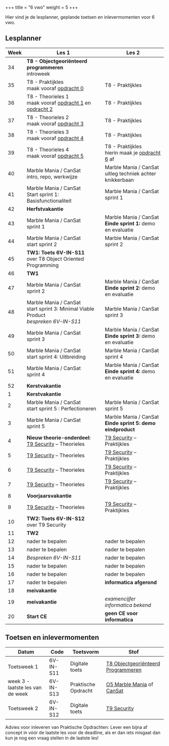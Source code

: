 +++
title = "6 vwo"
weight = 5
+++

Hier vind je de lesplanner, geplande toetsen en inlevermomenten voor 6 vwo.

<!--more-->

## Lesplanner

<!-- 
Tip voor het maken van nieuwe lesplanners:
Maak een bronbestand in Excel
Knip en plak de juiste kolommen naar een editor
Vervang tab door | (kan in texteditor maar ook in Word: knip en plak een tab in het zoeken veld en type | in vervangen veld)
Knip en plak het resultaat hieronder
-->



Week| Les 1 | Les 2
----|-------|------
34  | **T8 - Objectgeoriënteerd programmeren** <br/> introweek | 
35  | T8 - Praktijkles <br/>maak vooraf [opdracht 0](/theorie/objectoriented_verwerkingsopdrachten#opdracht-0) | T8 - Praktijkles
36  | T8 - Theorieles 1 <br/>maak vooraf [opdracht 1](/theorie/objectoriented_verwerkingsopdrachten#opdracht-1) en [opdracht 2](/theorie/objectoriented_verwerkingsopdrachten#opdracht-2) | T8 - Praktijkles
37  | T8 - Theorieles 2 <br/> maak vooraf [opdracht 3](/theorie/objectoriented_verwerkingsopdrachten#opdracht-3) | T8 - Praktijkles
38  | T8 - Theorieles 3 <br/> maak vooraf [opdracht 4](/theorie/objectoriented_verwerkingsopdrachten#opdracht-4) | T8 - Praktijkles
39  | T8 - Theorieles 4 <br/> maak vooraf [opdracht 5](/theorie/objectoriented_verwerkingsopdrachten#opdracht-5) | T8 - Praktijkles <br/> hierin maak je [opdracht 6](/theorie/objectoriented_verwerkingsopdrachten#opdracht-6) af
40 | Marble Mania / CanSat <br/>intro, repo, werkwijze | Marble Mania / CanSat <br/>uitleg techniek achter knikkerbaan
41 | Marble Mania / CanSat <br/>Start sprint 1: Basisfunctionaliteit | Marble Mania / CanSat <br/>sprint 1
42 | **Herfstvakantie**|
43 | Marble Mania / CanSat <br/>sprint 1 | Marble Mania / CanSat <br/>**Einde sprint 1:** demo en evaluatie
44 | Marble Mania / CanSat <br/>start sprint 2 | Marble Mania / CanSat <br/>sprint 2
45 | **TW1: Toets 6V-IN-S11** <br/> over T8 Object Oriented Programming|
46 | **TW1**|
47 | Marble Mania / CanSat <br/>sprint 2 | Marble Mania / CanSat <br/>**Einde sprint 2:** demo en evaluatie
48 | Marble Mania / CanSat <br/>start sprint 3: Minimal Viable Product <br/>*bespreken 6V-IN-S11* | Marble Mania / CanSat <br/>sprint 3
49 | Marble Mania / CanSat <br/>sprint 3 | Marble Mania / CanSat <br/>**Einde sprint 3:** demo en evaluatie
50 | Marble Mania / CanSat <br/>start sprint 4: Uitbreiding | Marble Mania / CanSat <br/>sprint 4
51  | Marble Mania / CanSat <br/> sprint 4 | Marble Mania / CanSat <br/>**Einde sprint 4:** demo en evaluatie
52 | **Kerstvakantie**|
1  | **Kerstvakantie**|
2  | Marble Mania / CanSat <br/> start sprint 5 : Perfectioneren | Marble Mania / CanSat <br/>sprint 5
3  | Marble Mania / CanSat <br/>sprint 5 | Marble Mania / CanSat <br/> **Einde sprint 5: demo eindproduct**
4  | **Nieuw theorie-onderdeel:** <br/>[T9 Security](/theorie/security/) – Theorieles | [T9 Security](/theorie/security/) – Praktijkles 
5  | [T9 Security](/theorie/security/) – Theorieles | [T9 Security](/theorie/security/) – Praktijkles
6  | [T9 Security](/theorie/security/) – Theorieles | [T9 Security](/theorie/security/) – Praktijkles
7  | [T9 Security](/theorie/security/) – Theorieles | [T9 Security](/theorie/security/) – Praktijkles
8  | **Voorjaarsvakantie**|
9  | [T9 Security](/theorie/security/) – Theorieles | [T9 Security](/theorie/security/) – Praktijkles
10  | **TW2: Toets 6V-IN-S12** <br/> over T9 Security |
11  | **TW2** |
12  | nader te bepalen | nader te bepalen
13  | nader te bepalen | nader te bepalen
14  | *Bespreken 6V-IN-S11* | nader te bepalen
15  | nader te bepalen | nader te bepalen
16  | nader te bepalen | nader te bepalen
17  | nader te bepalen | **informatica afgerond**
18  | **meivakantie** |
19  | **meivakantie** | *examencijfer informatica bekend*
20  | **Start CE** | **geen CE voor informatica**

## Toetsen en inlevermomenten

Datum        | Code     | Toetsvorm      | Stof
-------------|----------|----------------|-----
Toetsweek 1 | 6V-IN-S11 | Digitale toets | [T8 Objectgeoriënteerd Programmeren](/theorie/objectoriented/#leerdoelen)
week 3 - laatste les van de week | 6V-IN-S13 | Praktische Opdracht | [O5 Marble Mania](/opdrachten/knikkerbaan/) of [CanSat](https://esero.nl/paginas/doe-mee-aan-de-cansat-competitie)
Toetsweek 2 |6V-IN-S12 | Digitale toets | [T9 Security](/theorie/security/#leerdoelen) 

Advies voor inleveren van Praktische Opdrachten: Lever een bijna af concept in vóór de laatste les voor de deadline, als er dan iets misgaat dan kun je nog een vraag stellen in de laatste les!


